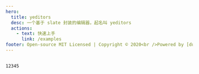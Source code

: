 ```yaml
---
hero:
  title: yeditors
  desc: 一个基于 slate 封装的编辑器，起名叫 yeditors
  actions:
    - text: 快速上手
      link: /examples
footer: Open-source MIT Licensed | Copyright © 2020<br />Powered by [dumi](https://d.umijs.org)
---
```


<code src="./index.tsx" />
12345
